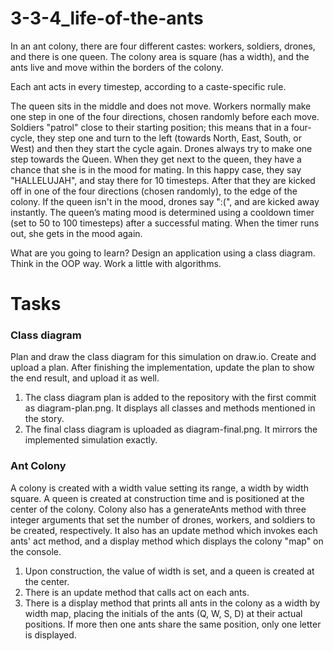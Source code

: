 # 3-3-4_life-of-the-ants

In an ant colony, there are four different castes: workers, soldiers, drones, and there is one queen. The colony area is square (has a width), and the ants live and move within the borders of the colony.

Each ant acts in every timestep, according to a caste-specific rule.

The queen sits in the middle and does not move.
Workers normally make one step in one of the four directions, chosen randomly before each move.
Soldiers "patrol" close to their starting position; this means that in a four-cycle, they step one and turn to the left (towards North, East, South, or West) and then they start the cycle again.
Drones always try to make one step towards the Queen. When they get next to the queen, they have a chance that she is in the mood for mating. In this happy case, they say "HALLELUJAH", and stay there for 10 timesteps. After that they are kicked off in one of the four directions (chosen randomly), to the edge of the colony. If the queen isn't in the mood, drones say ":(", and are kicked away instantly.
The queen’s mating mood is determined using a cooldown timer (set to 50 to 100 timesteps) after a successful mating. When the timer runs out, she gets in the mood again.


What are you going to learn?
Design an application using a class diagram.
Think in the OOP way.
Work a little with algorithms.

# Tasks

### Class diagram
Plan and draw the class diagram for this simulation on draw.io. Create and upload a plan. After finishing the implementation, update the plan to show the end result, and upload it as well.

1. The class diagram plan is added to the repository with the first commit as diagram-plan.png. It displays all classes and methods mentioned in the story. 
2. The final class diagram is uploaded as diagram-final.png. It mirrors the implemented simulation exactly.


### Ant Colony
A colony is created with a width value setting its range, a width by width square. A queen is created at construction time and is positioned at the center of the colony. Colony also has a generateAnts method with three integer arguments that set the number of drones, workers, and soldiers to be created, respectively. It also has an update method which invokes each ants' act method, and a display method which displays the colony "map" on the console.

1. Upon construction, the value of width is set, and a queen is created at the center. 
2. There is an update method that calls act on each ants. 
3. There is a display method that prints all ants in the colony as a width by width map, placing the initials of the ants (Q, W, S, D) at their actual positions. If more then one ants share the same position, only one letter is displayed.